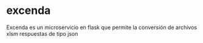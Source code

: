 # excenda
Excenda es un microservicio en flask que permite la conversión de archivos xlsm respuestas de tipo json
